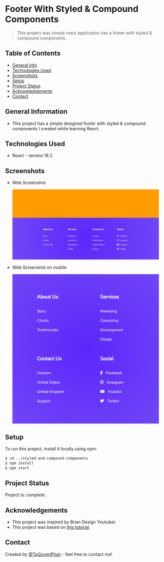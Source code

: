 # Footer With Styled & Compound Components

> This project was simple react application has a footer with styled & compound components.

## Table of Contents
* [General Info](#general-information)
* [Technologies Used](#technologies-used)
* [Screenshots](#screenshots)
* [Setup](#setup)
* [Project Status](#project-status)
* [Acknowledgements](#acknowledgements)
* [Contact](#contact)

## General Information
- This project has a simple designed footer with styled & compound components I created while learning React.

## Technologies Used
- React - version 18.2.

## Screenshots
- Web Screenshot
  
    ![Project screenshot](./public/images/screenshot.png)

- Web Screenshot on mobile
  
    ![Project screenshot](./public/images/screenshot-mobile.png)

## Setup
To run this project, install it locally using npm:

```
$ cd ../styled-and-compound-components
$ npm install
$ npm start
```

## Project Status
Project is: _complete_ .

## Acknowledgements
- This project was inspired by Brian Design Youtuber.
- This project was based on [this tutorial](https://www.youtube.com/watch?v=SdWJj1LSQPE).


## Contact
Created by [@ToQuyenPhan](https://www.facebook.com/profile.php?id=100006321400254) - feel free to contact me!
